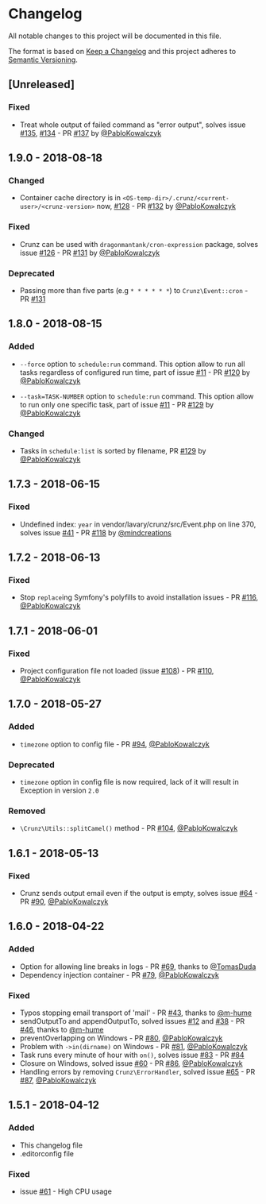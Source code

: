 # Changelog
All notable changes to this project will be documented in this file.

The format is based on [Keep a Changelog](http://keepachangelog.com/en/1.0.0/)
and this project adheres to [Semantic Versioning](http://semver.org/spec/v2.0.0.html).

## [Unreleased]

### Fixed

- Treat whole output of failed command as "error output", solves issue
[#135](https://github.com/lavary/crunz/issues/135),
[#134](https://github.com/lavary/crunz/issues/134) - PR [#137](https://github.com/lavary/crunz/pull/137)
by [@PabloKowalczyk](https://github.com/PabloKowalczyk)

## 1.9.0 - 2018-08-18

### Changed

- Container cache directory is in `<OS-temp-dir>/.crunz/<current-user>/<crunz-version>` now,
[#128](https://github.com/lavary/crunz/issues/128) - PR [#132](https://github.com/lavary/crunz/pull/132)
by [@PabloKowalczyk](https://github.com/PabloKowalczyk) 

### Fixed

- Crunz can be used with `dragonmantank/cron-expression` package, solves issue
[#126](https://github.com/lavary/crunz/issues/126) - PR [#131](https://github.com/lavary/crunz/pull/131)
by [@PabloKowalczyk](https://github.com/PabloKowalczyk)

### Deprecated

- Passing more than five parts (e.g `* * * * * *`) to `Crunz\Event::cron` - PR [#131](https://github.com/lavary/crunz/pull/131)

## 1.8.0 - 2018-08-15

### Added

- `--force` option to `schedule:run` command.
This option allow to run all tasks regardless of configured run time,
part of issue [#11](https://github.com/lavary/crunz/issues/11) -
PR [#120](https://github.com/lavary/crunz/pull/120) by [@PabloKowalczyk](https://github.com/PabloKowalczyk)

- `--task=TASK-NUMBER` option to `schedule:run` command.
This option allow to run only one specific task,
part of issue [#11](https://github.com/lavary/crunz/issues/11) -
PR [#129](https://github.com/lavary/crunz/pull/129) by [@PabloKowalczyk](https://github.com/PabloKowalczyk)

### Changed
- Tasks in `schedule:list` is sorted by filename,
PR [#129](https://github.com/lavary/crunz/pull/129) by [@PabloKowalczyk](https://github.com/PabloKowalczyk)

## 1.7.3 - 2018-06-15

### Fixed

- Undefined index: `year` in vendor/lavary/crunz/src/Event.php on line 370, solves issue
[#41](https://github.com/lavary/crunz/issues/41) - PR [#118](https://github.com/lavary/crunz/pull/118) by [@mindcreations](https://github.com/mindcreations)

## 1.7.2 - 2018-06-13

### Fixed

- Stop `replace`ing Symfony's polyfills to avoid installation issues - PR
[#116](https://github.com/lavary/crunz/pull/116), [@PabloKowalczyk](https://github.com/PabloKowalczyk)

## 1.7.1 - 2018-06-01

### Fixed

- Project configuration file not loaded (issue [#108](https://github.com/lavary/crunz/issues/108)) - PR
[#110](https://github.com/lavary/crunz/pull/110), [@PabloKowalczyk](https://github.com/PabloKowalczyk)

## 1.7.0 - 2018-05-27

### Added
- `timezone` option to config file - PR [#94](https://github.com/lavary/crunz/pull/94),
[@PabloKowalczyk](https://github.com/PabloKowalczyk)

### Deprecated
- `timezone` option in config file is now required,
lack of it will result in Exception in version `2.0`

### Removed
- `\Crunz\Utils::splitCamel()` method - PR [#104](https://github.com/lavary/crunz/pull/104),
[@PabloKowalczyk](https://github.com/PabloKowalczyk)

## 1.6.1 - 2018-05-13

### Fixed
- Crunz sends output email even if the output is empty,
solves issue [#64](https://github.com/lavary/crunz/issues/64) - PR
[#90](https://github.com/lavary/crunz/pull/90), [@PabloKowalczyk](https://github.com/PabloKowalczyk)

## 1.6.0 - 2018-04-22

### Added
- Option for allowing line breaks in logs - PR [#69](https://github.com/lavary/crunz/pull/69),
thanks to [@TomasDuda](https://github.com/TomasDuda)
- Dependency injection container - PR [#79](https://github.com/lavary/crunz/pull/79),
[@PabloKowalczyk](https://github.com/PabloKowalczyk)

### Fixed
- Typos stopping email transport of 'mail' - PR [#43](https://github.com/lavary/crunz/pull/43),
thanks to [@m-hume](https://github.com/m-hume)
- sendOutputTo and appendOutputTo, solved issues [#12](https://github.com/lavary/crunz/issues/12)
and [#38](https://github.com/lavary/crunz/issues/38) - PR [#46](https://github.com/lavary/crunz/pull/46),
thanks to [@m-hume](https://github.com/m-hume) 
- preventOverlapping on Windows - PR [#80](https://github.com/lavary/crunz/pull/80),
[@PabloKowalczyk](https://github.com/PabloKowalczyk)
- Problem with `->in(dirname)` on Windows - PR [#81](https://github.com/lavary/crunz/pull/81),
[@PabloKowalczyk](https://github.com/PabloKowalczyk)
- Task runs every minute of hour with `on()`, solves issue
[#83](https://github.com/lavary/crunz/issues/83) - PR [#84](https://github.com/lavary/crunz/pull/84)
- Closure on Windows, solved issue [#60](https://github.com/lavary/crunz/issues/60) - PR
[#86](https://github.com/lavary/crunz/pull/86), [@PabloKowalczyk](https://github.com/PabloKowalczyk)
- Handling errors by removing `Crunz\ErrorHandler`, solved issue [#65](https://github.com/lavary/crunz/issues/65) -
PR [#87](https://github.com/lavary/crunz/pull/87), [@PabloKowalczyk](https://github.com/PabloKowalczyk)

## 1.5.1 - 2018-04-12

### Added
- This changelog file
- .editorconfig file

### Fixed
- issue [#61](https://github.com/lavary/crunz/issues/61) - High CPU usage 

